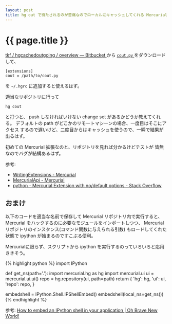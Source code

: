 ```yaml
---
layout: post
title: hg out で待たされるのが苦痛なのでローカルにキャッシュしてくれる Mercurial 拡張を書いた
---
```


# {{ page.title }} #

[tkf / hgcachedoutgoing / overview — Bitbucket
](https://bitbucket.org/tkf/hgcachedoutgoing/)
から
[`cout.py`
](https://bitbucket.org/tkf/hgcachedoutgoing/src/tip/cout.py)
をダウンロードして、

    [extensions]
    cout = /path/to/cout.py

を `~/.hgrc` に追加すると使えるはず。

適当なリポジトリに行って

    hg cout

と打つと、 push しなければいけない change set があるかどうか教えてくれる。
デフォルトの path がどこかのリモートマシーンの場合、一度目はそこにアクセス
するので遅いけど、二度目からはキャッシュを使うので、一瞬で結果が出るはず。

初めての Mercurial 拡張なのと、リポジトリを見れば分かるけどテストが
皆無なのでバグが結構あるはず。


参考:

- [WritingExtensions - Mercurial
  ](http://mercurial.selenic.com/wiki/WritingExtensions)
- [MercurialApi - Mercurial
  ](http://mercurial.selenic.com/wiki/MercurialApi)
- [python - Mercurial Extension with no/default options - Stack Overflow
  ](http://stackoverflow.com/questions/4274517/mercurial-extension-with-no-default-options>)


## おまけ ##

以下のコードを適当な名前で保存して Mercurial リポジトリ内で実行すると、
Mercurial をハックするのに必要なモジュールをインポートしつつ、
Mercurial リポジトリのインスタンス(コマンド関数に与えられる引数)
もロードしてくれた状態で ipython が始まるのですこぶる便利。


Mercurialに限らず、スクリプトから ipython を実行するのっていろいろと応用
ききそう。


{% highlight python %}
import IPython

def get_ns(path='.'):
    import mercurial.hg as hg
    import mercurial.ui
    ui = mercurial.ui.ui()
    repo = hg.repository(ui, path=path)
    return {
        'hg': hg,
        'ui': ui,
        'repo': repo,
        }

embedshell = IPython.Shell.IPShellEmbed()
embedshell(local_ns=get_ns())
{% endhighlight %}


参考:
[How to embed an IPython shell in your application | Oh Brave New World!
](https://mybravenewworld.wordpress.com/2007/11/27/how-to-embed-an-ipython-shell-in-your-application/)
